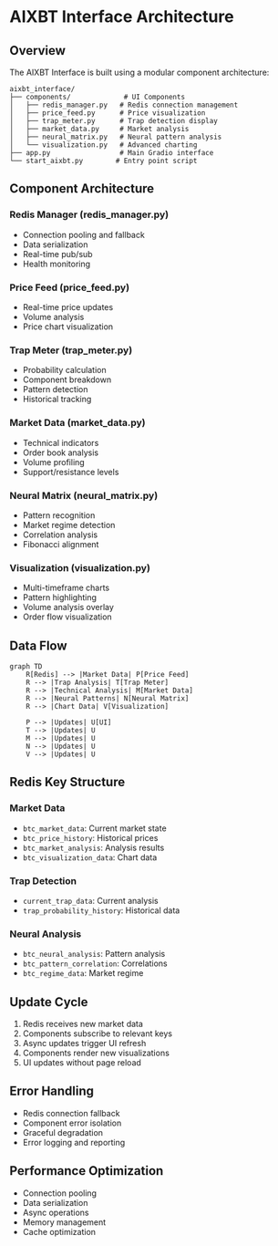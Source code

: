 # AIXBT Interface Architecture

## Overview

The AIXBT Interface is built using a modular component architecture:

```
aixbt_interface/
├── components/             # UI Components
│   ├── redis_manager.py   # Redis connection management
│   ├── price_feed.py      # Price visualization
│   ├── trap_meter.py      # Trap detection display
│   ├── market_data.py     # Market analysis
│   ├── neural_matrix.py   # Neural pattern analysis
│   └── visualization.py   # Advanced charting
├── app.py                 # Main Gradio interface
└── start_aixbt.py        # Entry point script
```

## Component Architecture

### Redis Manager (redis_manager.py)
- Connection pooling and fallback
- Data serialization
- Real-time pub/sub
- Health monitoring

### Price Feed (price_feed.py)
- Real-time price updates
- Volume analysis
- Price chart visualization

### Trap Meter (trap_meter.py)
- Probability calculation
- Component breakdown
- Pattern detection
- Historical tracking

### Market Data (market_data.py)
- Technical indicators
- Order book analysis
- Volume profiling
- Support/resistance levels

### Neural Matrix (neural_matrix.py)
- Pattern recognition
- Market regime detection
- Correlation analysis
- Fibonacci alignment

### Visualization (visualization.py)
- Multi-timeframe charts
- Pattern highlighting
- Volume analysis overlay
- Order flow visualization

## Data Flow

```mermaid
graph TD
    R[Redis] --> |Market Data| P[Price Feed]
    R --> |Trap Analysis| T[Trap Meter]
    R --> |Technical Analysis| M[Market Data]
    R --> |Neural Patterns| N[Neural Matrix]
    R --> |Chart Data| V[Visualization]
    
    P --> |Updates| U[UI]
    T --> |Updates| U
    M --> |Updates| U
    N --> |Updates| U
    V --> |Updates| U
```

## Redis Key Structure

### Market Data
- `btc_market_data`: Current market state
- `btc_price_history`: Historical prices
- `btc_market_analysis`: Analysis results
- `btc_visualization_data`: Chart data

### Trap Detection
- `current_trap_data`: Current analysis
- `trap_probability_history`: Historical data

### Neural Analysis
- `btc_neural_analysis`: Pattern analysis
- `btc_pattern_correlation`: Correlations
- `btc_regime_data`: Market regime

## Update Cycle

1. Redis receives new market data
2. Components subscribe to relevant keys
3. Async updates trigger UI refresh
4. Components render new visualizations
5. UI updates without page reload

## Error Handling

- Redis connection fallback
- Component error isolation
- Graceful degradation
- Error logging and reporting

## Performance Optimization

- Connection pooling
- Data serialization
- Async operations
- Memory management
- Cache optimization